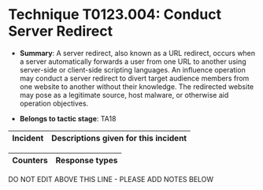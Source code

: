 # Technique T0123.004: Conduct Server Redirect

* **Summary**: A server redirect, also known as a URL redirect, occurs when a server automatically forwards a  user from one URL to another using server-side or client-side scripting languages. An influence operation may  conduct a server redirect to divert target audience members from one website to another without  their knowledge. The redirected website may pose as a legitimate source, host malware, or  otherwise aid operation objectives.

* **Belongs to tactic stage**: TA18


| Incident | Descriptions given for this incident |
| -------- | -------------------- |



| Counters | Response types |
| -------- | -------------- |


DO NOT EDIT ABOVE THIS LINE - PLEASE ADD NOTES BELOW
